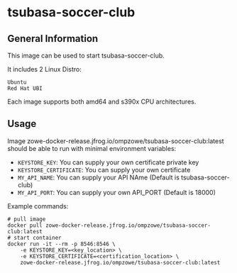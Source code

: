 # tsubasa-soccer-club

## General Information

This image can be used to start tsubasa-soccer-club.

It includes 2 Linux Distro:

    Ubuntu
    Red Hat UBI

Each image supports both amd64 and s390x CPU architectures.
## Usage

Image zowe-docker-release.jfrog.io/ompzowe/tsubasa-soccer-club:latest should be able to run with minimal environment variables:

- `KEYSTORE_KEY`: You can supply your own certificate private key
- `KEYSTORE_CERTIFICATE`: You can supply your own certificate
- `MY_API_NAME`: You can supply your API NAme (Default is tsubasa-soccer-club)
- `MY_API_PORT`: You can supply your own API_PORT (Default is 18000)

Example commands:

```
# pull image
docker pull zowe-docker-release.jfrog.io/ompzowe/tsubasa-soccer-club:latest
# start container
docker run -it --rm -p 8546:8546 \
    -e KEYSTORE_KEY=<key_location> \
    -e KEYSTORE_CERTIFICATE=<certification_location> \
    zowe-docker-release.jfrog.io/ompzowe/tsubasa-soccer-club:latest
```